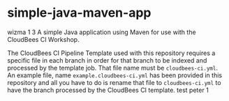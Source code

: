 # simple-java-maven-app
wizma 1 3
A simple Java application using Maven for use with the CloudBees CI Workshop.

The CloudBees CI Pipeline Template used with this repository requires a specific file in each branch in order for that branch to be indexed and processed by the template job. That file name must be `cloudbees-ci.yml`. An example file, name `example.cloudbees-ci.yml` has been provided in this repository and all you have to do is rename that file to `cloudbees-ci.yml` to have the branch processed by the CloudBees CI template.
test
peter 1
